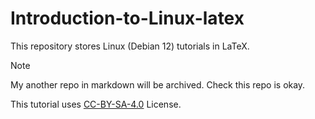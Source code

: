 # Introduction-to-Linux-latex
This repository stores Linux (Debian 12) tutorials in LaTeX.

>[!NOTE]
> My another repo in markdown will be archived. Check this repo is okay.

This tutorial uses [CC-BY-SA-4.0](https://creativecommons.org/licenses/by-sa/4.0/) License.
